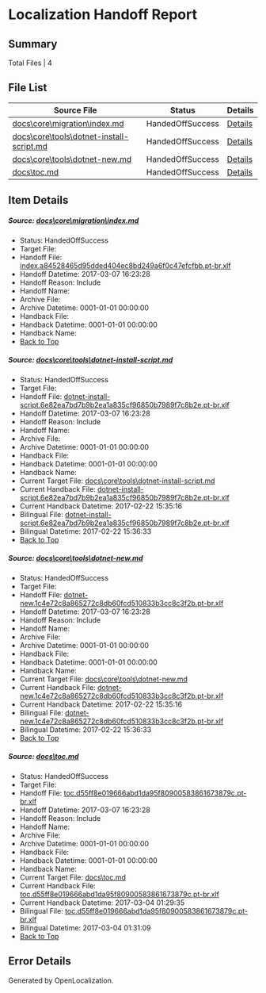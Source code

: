 # <a name='report-top'></a> Localization Handoff Report

## Summary
 Total Files | 4

## File List
 Source File | Status | Details 
 ----------- | ------ | ------- 
 [docs\core\migration\index.md](https://github.com/dotnet/docs/blob/99254f84873003496ee00214d55ff908f9fd47d3/docs/core/migration/index.md) | HandedOffSuccess | [Details](#e0118be0a40a2769fd23ebf29d2c76720fb9ad1448)
 [docs\core\tools\dotnet-install-script.md](https://github.com/dotnet/docs/blob/99254f84873003496ee00214d55ff908f9fd47d3/docs/core/tools/dotnet-install-script.md) | HandedOffSuccess | [Details](#6301fb61be27d7dac6ead57159c0d9461b3eacb573)
 [docs\core\tools\dotnet-new.md](https://github.com/dotnet/docs/blob/99254f84873003496ee00214d55ff908f9fd47d3/docs/core/tools/dotnet-new.md) | HandedOffSuccess | [Details](#f0df2efe732912abbdb2d63e918b7ee1a4178b0777)
 [docs\toc.md](https://github.com/dotnet/docs/blob/99254f84873003496ee00214d55ff908f9fd47d3/docs/toc.md) | HandedOffSuccess | [Details](#ceb59a1776dcc76ea5228c542d5e5673954d38703449)

## Item Details
##### <a name='e0118be0a40a2769fd23ebf29d2c76720fb9ad1448'></a> Source: [docs\core\migration\index.md](https://github.com/dotnet/docs/blob/99254f84873003496ee00214d55ff908f9fd47d3/docs/core/migration/index.md)
* Status: HandedOffSuccess
* Target File: 
* Handoff File: [index.a84528465d95dded404ec8bd249a6f0c47efcfbb.pt-br.xlf](https://github.com/dotnet/docs.handoff/blob/8cd9aa665951362cff33d0ba1903f2d49b8003a7/ol-handoff/dotnet/docs.pt-br/master/dotnet-core/index.a84528465d95dded404ec8bd249a6f0c47efcfbb.pt-br.xlf)
* Handoff Datetime: 2017-03-07 16:23:28
* Handoff Reason: Include
* Handoff Name: 
* Archive File: 
* Archive Datetime: 0001-01-01 00:00:00
* Handback File: 
* Handback Datetime: 0001-01-01 00:00:00
* Handback Name: 
* [Back to Top](#report-top)

##### <a name='6301fb61be27d7dac6ead57159c0d9461b3eacb573'></a> Source: [docs\core\tools\dotnet-install-script.md](https://github.com/dotnet/docs/blob/99254f84873003496ee00214d55ff908f9fd47d3/docs/core/tools/dotnet-install-script.md)
* Status: HandedOffSuccess
* Target File: 
* Handoff File: [dotnet-install-script.6e82ea7bd7b9b2ea1a835cf96850b7989f7c8b2e.pt-br.xlf](https://github.com/dotnet/docs.handoff/blob/8cd9aa665951362cff33d0ba1903f2d49b8003a7/ol-handoff/dotnet/docs.pt-br/master/dotnet-core/dotnet-install-script.6e82ea7bd7b9b2ea1a835cf96850b7989f7c8b2e.pt-br.xlf)
* Handoff Datetime: 2017-03-07 16:23:28
* Handoff Reason: Include
* Handoff Name: 
* Archive File: 
* Archive Datetime: 0001-01-01 00:00:00
* Handback File: 
* Handback Datetime: 0001-01-01 00:00:00
* Handback Name: 
* Current Target File: [docs\core\tools\dotnet-install-script.md](https://github.com/dotnet/docs.pt-br/blob/72862efa15807651be56666eddf6e7fbea466bc9/docs/core/tools/dotnet-install-script.md)
* Current Handback File: [dotnet-install-script.6e82ea7bd7b9b2ea1a835cf96850b7989f7c8b2e.pt-br.xlf](https://github.com/dotnet/docs.handback/blob/4fe4374ae29f6591dfe1ee88835e29523afd19fe/ol-handback/dotnet/docs.pt-br/master/dotnet-core/dotnet-install-script.6e82ea7bd7b9b2ea1a835cf96850b7989f7c8b2e.pt-br.xlf)
* Current Handback Datetime: 2017-02-22 15:35:16
* Bilingual File: [dotnet-install-script.6e82ea7bd7b9b2ea1a835cf96850b7989f7c8b2e.pt-br.xlf](https://github.com/dotnet/docs.handback/blob/4fe4374ae29f6591dfe1ee88835e29523afd19fe/ol-handback/dotnet/docs.pt-br/master/dotnet-core/dotnet-install-script.6e82ea7bd7b9b2ea1a835cf96850b7989f7c8b2e.pt-br.xlf)
* Bilingual Datetime: 2017-02-22 15:36:33
* [Back to Top](#report-top)

##### <a name='f0df2efe732912abbdb2d63e918b7ee1a4178b0777'></a> Source: [docs\core\tools\dotnet-new.md](https://github.com/dotnet/docs/blob/99254f84873003496ee00214d55ff908f9fd47d3/docs/core/tools/dotnet-new.md)
* Status: HandedOffSuccess
* Target File: 
* Handoff File: [dotnet-new.1c4e72c8a865272c8db60fcd510833b3cc8c3f2b.pt-br.xlf](https://github.com/dotnet/docs.handoff/blob/8cd9aa665951362cff33d0ba1903f2d49b8003a7/ol-handoff/dotnet/docs.pt-br/master/dotnet-core/dotnet-new.1c4e72c8a865272c8db60fcd510833b3cc8c3f2b.pt-br.xlf)
* Handoff Datetime: 2017-03-07 16:23:28
* Handoff Reason: Include
* Handoff Name: 
* Archive File: 
* Archive Datetime: 0001-01-01 00:00:00
* Handback File: 
* Handback Datetime: 0001-01-01 00:00:00
* Handback Name: 
* Current Target File: [docs\core\tools\dotnet-new.md](https://github.com/dotnet/docs.pt-br/blob/72862efa15807651be56666eddf6e7fbea466bc9/docs/core/tools/dotnet-new.md)
* Current Handback File: [dotnet-new.1c4e72c8a865272c8db60fcd510833b3cc8c3f2b.pt-br.xlf](https://github.com/dotnet/docs.handback/blob/4fe4374ae29f6591dfe1ee88835e29523afd19fe/ol-handback/dotnet/docs.pt-br/master/dotnet-core/dotnet-new.1c4e72c8a865272c8db60fcd510833b3cc8c3f2b.pt-br.xlf)
* Current Handback Datetime: 2017-02-22 15:35:16
* Bilingual File: [dotnet-new.1c4e72c8a865272c8db60fcd510833b3cc8c3f2b.pt-br.xlf](https://github.com/dotnet/docs.handback/blob/4fe4374ae29f6591dfe1ee88835e29523afd19fe/ol-handback/dotnet/docs.pt-br/master/dotnet-core/dotnet-new.1c4e72c8a865272c8db60fcd510833b3cc8c3f2b.pt-br.xlf)
* Bilingual Datetime: 2017-02-22 15:36:33
* [Back to Top](#report-top)

##### <a name='ceb59a1776dcc76ea5228c542d5e5673954d38703449'></a> Source: [docs\toc.md](https://github.com/dotnet/docs/blob/99254f84873003496ee00214d55ff908f9fd47d3/docs/toc.md)
* Status: HandedOffSuccess
* Target File: 
* Handoff File: [toc.d55ff8e019666abd1da95f80900583861673879c.pt-br.xlf](https://github.com/dotnet/docs.handoff/blob/8cd9aa665951362cff33d0ba1903f2d49b8003a7/ol-handoff/dotnet/docs.pt-br/master/dotnet-core/toc.d55ff8e019666abd1da95f80900583861673879c.pt-br.xlf)
* Handoff Datetime: 2017-03-07 16:23:28
* Handoff Reason: Include
* Handoff Name: 
* Archive File: 
* Archive Datetime: 0001-01-01 00:00:00
* Handback File: 
* Handback Datetime: 0001-01-01 00:00:00
* Handback Name: 
* Current Target File: [docs\toc.md](https://github.com/dotnet/docs.pt-br/blob/16b1077eb534d4bed1466cf53757df0021986e12/docs/toc.md)
* Current Handback File: [toc.d55ff8e019666abd1da95f80900583861673879c.pt-br.xlf](https://github.com/dotnet/docs.handback/blob/5669e8f38fb4751d92d1d0827116d8ef369e607e/ol-handback/dotnet/docs.pt-br/master/dotnet-core/toc.d55ff8e019666abd1da95f80900583861673879c.pt-br.xlf)
* Current Handback Datetime: 2017-03-04 01:29:35
* Bilingual File: [toc.d55ff8e019666abd1da95f80900583861673879c.pt-br.xlf](https://github.com/dotnet/docs.handback/blob/5669e8f38fb4751d92d1d0827116d8ef369e607e/ol-handback/dotnet/docs.pt-br/master/dotnet-core/toc.d55ff8e019666abd1da95f80900583861673879c.pt-br.xlf)
* Bilingual Datetime: 2017-03-04 01:31:09
* [Back to Top](#report-top)


## Error Details

Generated by OpenLocalization.
